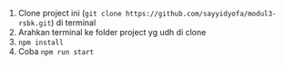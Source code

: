 1. Clone project ini (`git clone https://github.com/sayyidyofa/modul3-rsbk.git`) di terminal
2. Arahkan terminal ke folder project yg udh di clone
3. `npm install`
4. Coba `npm run start`

